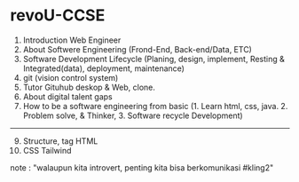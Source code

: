# revoU-CCSE
1. Introduction Web Engineer
2. About Softwere Engineering (Frond-End, Back-end/Data, ETC)
3. Software Development Lifecycle (Planing, design, implement, Resting & Integrated(data), deployment, maintenance)
4. git (vision control system)
5. Tutor Gituhub deskop & Web, clone.
6. About digital talent gaps
7. How to be a software engineering from basic (1. Learn html, css, java. 2. Problem solve, & Thinker, 3. Software recycle Development)
  -----------------------------------------------------------------------------
9. Structure, tag HTML
10. CSS Tailwind


note : "walaupun kita introvert, penting kita bisa berkomunikasi #kling2"

